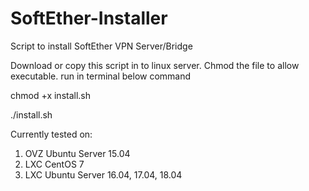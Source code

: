 # SoftEther-Installer
Script to install SoftEther VPN Server/Bridge

Download or copy this script in to linux server.
Chmod the file to allow executable.
run in terminal below command

chmod +x install.sh

./install.sh

Currently tested on:
  1. OVZ Ubuntu Server 15.04
  2. LXC CentOS 7
  3. LXC Ubuntu Server 16.04, 17.04, 18.04
